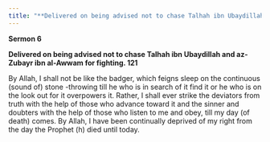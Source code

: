 ```yaml
---
title: "**Delivered on being advised not to chase Talhah ibn Ubaydillah and az\-Zubayr ibn al\-Awwam for fighting\. 121**" 
---
```

**Sermon 6**

**Delivered on being advised not to chase Talhah ibn Ubaydillah and az\-Zubayr ibn al\-Awwam for fighting\. 121**

By Allah, I shall not be like the badger, which feigns sleep on the continuous \(sound of\) stone \-throwing till he who is in search of it find it or he who is on the look out for it overpowers it\. Rather, I shall ever strike the deviators from truth with the help of those who advance toward it and the sinner and doubters with the help of those who listen to me and obey, till my day \(of death\) comes\. By Allah, I have been continually deprived of my right from the day the Prophet \(h\) died until today\.

